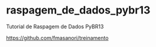 # raspagem_de_dados_pybr13

Tutorial de Raspagem de Dados PyBR13

https://github.com/fmasanori/treinamento